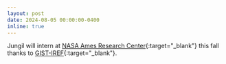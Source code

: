 ```yaml
---
layout: post
date: 2024-08-05 00:00:00-0400
inline: true
---
```


Jungil will intern at [NASA Ames Research Center](https://www.nasa.gov/intelligent-systems-division/autonomous-systems-and-robotics/intelligent-robotics-group/){:target="\_blank"} this fall thanks to [GIST-IREF](https://me.gist.ac.kr/prog/bbsArticle/BBSMSTR_000000000334/B000000083361Xj3uX0i/view.do){:target="\_blank"}.